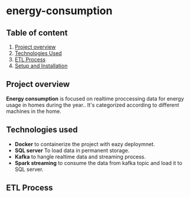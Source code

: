 # energy-consumption

## Table of content
1. [Project overview](#Project-overview)
2. [Technologies Used](#Technologies-Used)
3. [ETL Process](#ELT-process)
4. [Setup and Installation](#Setup-and-Installation)

## Project overview
**Energy consumption** is focused on realtime proccessing data for energy usage in homes during the year..
It's categorized according to different machines in the home.

## Technologies used
- **Docker** to containerize the project with eazy deploymnet.
- **SQL server** To load data in permanent storage.
- **Kafka** to hangle realtime data and streaming process.
- **Spark streaming** to consume the data from kafka topic and load it to SQL server.

## ETL Process

